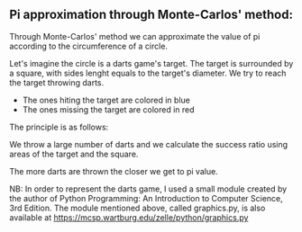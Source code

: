 Pi approximation
through Monte-Carlos' method:
-----------------------------------

Through Monte-Carlos' method we can approximate the value of pi according
to the circumference of a circle.

Let's imagine the circle is a darts game's target. The target is surrounded
by a square, with sides lenght equals to the target's diameter.
We try to reach the target throwing darts.

- The ones hiting the target are colored in blue
- The ones missing the target are colored in red

The principle is as follows: 

We throw a large number of darts and we calculate the success ratio using
areas of the target and the square. 

The more darts are thrown the closer we get to pi value.

NB: In order to represent the darts game, I used a small module created
by the author of Python Programming: An Introduction to Computer
 Science, 3rd Edition. The module mentioned above, called graphics.py,
is also available at https://mcsp.wartburg.edu/zelle/python/graphics.py
